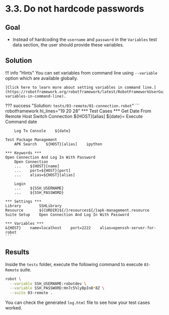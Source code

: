 # 3.3. Do not hardcode passwords

## Goal

* Instead of hardcoding the `username` and `password` in the `Variables` test data section, the user should provide these variables.

## Solution

!!! info "Hints"
    You can set variables from command line using `--variable` option which are available globally.

    [Click here to learn more about setting variables in command line.](https://robotframework.org/robotframework/latest/RobotFrameworkUserGuide.html#setting-variables-in-command-line).

??? success "Solution: `tests/03-remote/01-connection.robot`"
    ``` robotframework hl_lines="19 20 28"
    *** Test Cases ***
    Get Date From Remote Host
        Switch Connection    ${HOST}[alias]
        ${date}=    Execute Command    date

        Log To Console    ${date}

    Test Package Management
        APK Search    ${HOST}[alias]    ipython

    *** Keywords ***
    Open Connection And Log In With Password
        Open Connection
        ...    ${HOST}[name]
        ...    port=${HOST}[port]
        ...    alias=${HOST}[alias]

        Login
        ...    ${SSH_USERNAME}
        ...    ${SSH_PASSWORD}

    *** Settings ***
    Library        SSHLibrary
    Resource       ${CURDIR}${/}resources${/}apk-management.resource
    Suite Setup    Open Connection And Log In With Password

    *** Variables ***
    &{HOST}    name=localhost    port=2222    alias=openssh-server-for-robot
    ```

## Results

Inside the `tests` folder, execute the following command to execute `03-Remote` suite.

``` bash
robot \
  --variable SSH_USERNAME:robotdev \
  --variable SSH_PASSWORD:Hn7c5%lyBpIn8*8Z \
  --suite 03-remote .
```

You can check the generated `log.html` file to see how your test cases worked.
